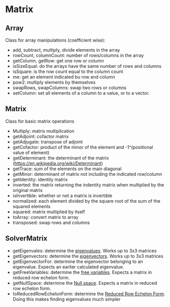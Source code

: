 # Matrix

## Array

Class for array manipulations (coefficient wise):

- add, subtract, multiply, divide elements in the array
- rowCount, columnCount: number of rows/columns in the array
- getColumn, getRow: get one row or column
- isSizeEqual: do the arrays have the same number of rows and columns
- isSquare: is the row count equal to the column count
- me: get an element indicated bu row and column
- pow2: multiply elements by themselves
- swapRows, swapColumns: swap two rows or columns
- setColumn: set all elements of a column to a value, or to a vector.

## Matrix

Class for basic matrix operations

- Multiply: matrix multiplication
- getAdjoint: cofactor matrix
- getAdjugate: transpose of adjoint
- getCofactor: product of the minor of the element and -1^(positional value of element)
- getDeterminant: the determinant of the matrix (https://en.wikipedia.org/wiki/Determinant)
- getTrace: sum of the elements on the main diagonal
- getMinor: determinant of matrix not including the indicated row/column
- getIdentity: identity matrix
- inverted: the matrix returning the indentity matrix when multiplied by the original matrix
- isInvertible: whether or not a matrix is invertible
- normalized: each element divided by the square root of the sum of the squared elements
- squared: matrix multiplied by itself
- toArray: convert matrix to array
- transposed: swap rows and columns

## SolverMatrix

- getEigenvales: determine the [eigenvalues](https://en.wikipedia.org/wiki/Eigenvalues_and_eigenvectors). Works up to 3x3 matrices
- getEigenvectors: determine the [eigenvectors](https://en.wikipedia.org/wiki/Eigenvalues_and_eigenvectors). Works up to 3x3 matrices
- getEigenvectorFor: determine the eigenvector belonging to an eigenvalue. Expects an earlier calculated eigenvalue.
- getFreeVariables: determine the [free variables](https://en.wikipedia.org/wiki/Free_variables_and_bound_variables). Expects a matrix in reduced row echelon form.
- getNullSpace: determine the [Null space](https://en.wikipedia.org/wiki/Kernel_(linear_algebra)). Expects a matrix in reduced row echelon form.
- toReducedRowEchelonForm: determine the [Reduced Row Echelon Form](https://en.wikipedia.org/wiki/Row_echelon_form#rref). Doing this makes finding eigenvalues much simpler
